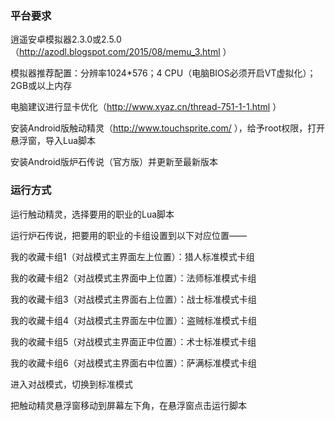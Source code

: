 ### 平台要求

逍遥安卓模拟器2.3.0或2.5.0（http://azodl.blogspot.com/2015/08/memu_3.html ）

模拟器推荐配置：分辨率1024\*576；4 CPU（电脑BIOS必须开启VT虚拟化）；2GB或以上内存

电脑建议进行显卡优化（http://www.xyaz.cn/thread-751-1-1.html ）

安装Android版触动精灵（http://www.touchsprite.com/ ），给予root权限，打开悬浮窗，导入Lua脚本

安装Android版炉石传说（官方版）并更新至最新版本

### 运行方式

运行触动精灵，选择要用的职业的Lua脚本

运行炉石传说，把要用的职业的卡组设置到以下对应位置——

我的收藏卡组1（对战模式主界面左上位置）：猎人标准模式卡组

我的收藏卡组2（对战模式主界面中上位置）：法师标准模式卡组

我的收藏卡组3（对战模式主界面右上位置）：战士标准模式卡组

我的收藏卡组4（对战模式主界面左中位置）：盗贼标准模式卡组

我的收藏卡组5（对战模式主界面正中位置）：术士标准模式卡组

我的收藏卡组6（对战模式主界面右中位置）：萨满标准模式卡组

进入对战模式，切换到标准模式

把触动精灵悬浮窗移动到屏幕左下角，在悬浮窗点击运行脚本
